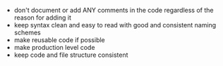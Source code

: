 - don't document or add ANY comments in the code regardless of the reason for adding it
- keep syntax clean and easy to read with good and consistent naming schemes
- make reusable code if possible
- make production level code
- keep code and file structure consistent